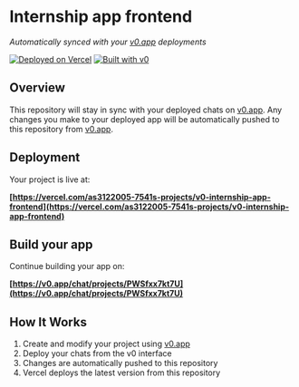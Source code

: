 # Internship app frontend

*Automatically synced with your [v0.app](https://v0.app) deployments*

[![Deployed on Vercel](https://img.shields.io/badge/Deployed%20on-Vercel-black?style=for-the-badge&logo=vercel)](https://vercel.com/as3122005-7541s-projects/v0-internship-app-frontend)
[![Built with v0](https://img.shields.io/badge/Built%20with-v0.app-black?style=for-the-badge)](https://v0.app/chat/projects/PWSfxx7kt7U)

## Overview

This repository will stay in sync with your deployed chats on [v0.app](https://v0.app).
Any changes you make to your deployed app will be automatically pushed to this repository from [v0.app](https://v0.app).

## Deployment

Your project is live at:

**[https://vercel.com/as3122005-7541s-projects/v0-internship-app-frontend](https://vercel.com/as3122005-7541s-projects/v0-internship-app-frontend)**

## Build your app

Continue building your app on:

**[https://v0.app/chat/projects/PWSfxx7kt7U](https://v0.app/chat/projects/PWSfxx7kt7U)**

## How It Works

1. Create and modify your project using [v0.app](https://v0.app)
2. Deploy your chats from the v0 interface
3. Changes are automatically pushed to this repository
4. Vercel deploys the latest version from this repository
